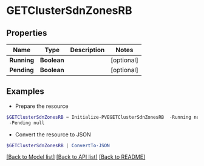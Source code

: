 # GETClusterSdnZonesRB
## Properties

Name | Type | Description | Notes
------------ | ------------- | ------------- | -------------
**Running** | **Boolean** |  | [optional] 
**Pending** | **Boolean** |  | [optional] 

## Examples

- Prepare the resource
```powershell
$GETClusterSdnZonesRB = Initialize-PVEGETClusterSdnZonesRB  -Running null `
 -Pending null
```

- Convert the resource to JSON
```powershell
$GETClusterSdnZonesRB | ConvertTo-JSON
```

[[Back to Model list]](../README.md#documentation-for-models) [[Back to API list]](../README.md#documentation-for-api-endpoints) [[Back to README]](../README.md)

